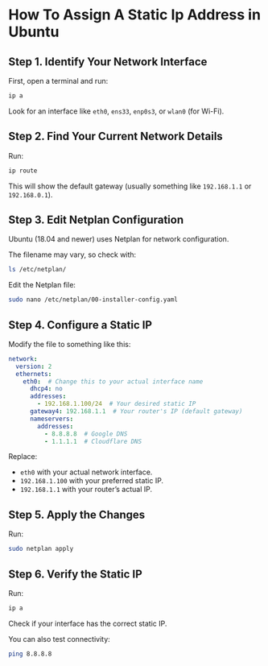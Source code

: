 # How To Assign A Static Ip Address in Ubuntu

## Step 1. Identify Your Network Interface

First, open a terminal and run:

```bash
ip a
```

Look for an interface like `eth0`, `ens33`, `enp0s3`, or `wlan0` (for Wi-Fi).

## Step 2. Find Your Current Network Details

Run:

```bash
ip route
```

This will show the default gateway (usually something like `192.168.1.1` or `192.168.0.1`).

## Step 3. Edit Netplan Configuration

Ubuntu (18.04 and newer) uses Netplan for network configuration.

The filename may vary, so check with:

```bash
ls /etc/netplan/
```

Edit the Netplan file:

```bash
sudo nano /etc/netplan/00-installer-config.yaml
```

## Step 4. Configure a Static IP

Modify the file to something like this:

```yaml
network:
  version: 2
  ethernets:
    eth0:  # Change this to your actual interface name
      dhcp4: no
      addresses:
        - 192.168.1.100/24  # Your desired static IP
      gateway4: 192.168.1.1  # Your router's IP (default gateway)
      nameservers:
        addresses:
          - 8.8.8.8  # Google DNS
          - 1.1.1.1  # Cloudflare DNS
```

Replace:

- `eth0` with your actual network interface.
- `192.168.1.100` with your preferred static IP.
- `192.168.1.1` with your router’s actual IP.

## Step 5. Apply the Changes

Run:

```bash
sudo netplan apply
```

## Step 6. Verify the Static IP

Run:

```bash
ip a
```

Check if your interface has the correct static IP.

You can also test connectivity:

```bash
ping 8.8.8.8
```
